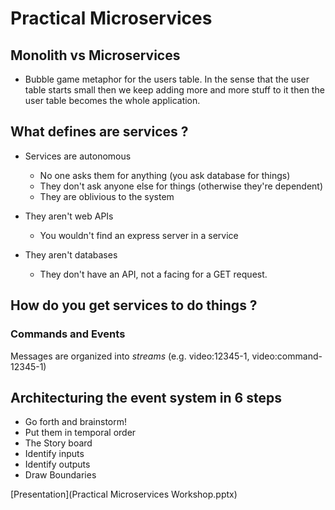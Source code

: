 # Practical Microservices
## Monolith vs Microservices
- Bubble game metaphor for the users table. In the sense that the user table starts small then we keep adding more and more stuff to it then the user table becomes the whole application.

## What defines are services ?
- Services are autonomous
    - No one asks them for anything (you ask database for things) 
    - They don't ask anyone else for things (otherwise they're dependent)
    - They are oblivious to the system

- They aren't web APIs
    - You wouldn't find an express server in a service
- They aren't databases
    - They don't have an API, not a facing for a GET request.

## How do you get services to do things ?
### Commands and Events
Messages are organized into *streams* (e.g. video:12345-1, video:command-12345-1)

## Architecturing the event system in 6 steps
- Go forth and brainstorm!
- Put them in temporal order
- The Story board
- Identify inputs
- Identify outputs
- Draw Boundaries

[Presentation](Practical Microservices Workshop.pptx)

